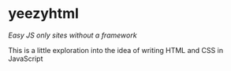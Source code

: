 # yeezyhtml
_Easy JS only sites without a framework_

This is a little exploration into the idea of writing HTML and CSS in JavaScript
